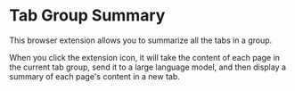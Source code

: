 # Tab Group Summary

This browser extension allows you to summarize all the tabs in a group.

When you click the extension icon, it will take the content of each page in the current tab group, send it to a large language model, and then display a summary of each page's content in a new tab.
